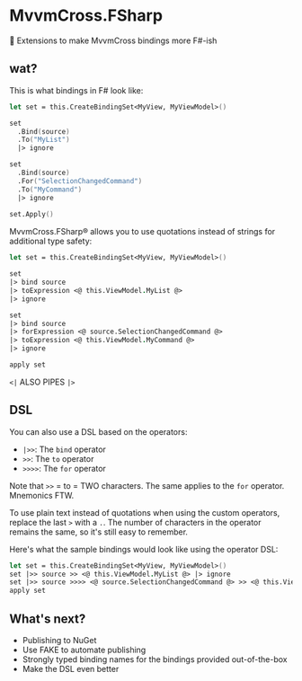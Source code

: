 # MvvmCross.FSharp
:nail_care: Extensions to make MvvmCross bindings more F#-ish

## wat?

This is what bindings in F# look like:
```fsharp
let set = this.CreateBindingSet<MyView, MyViewModel>()

set
  .Bind(source)
  .To("MyList") 
  |> ignore

set
  .Bind(source)
  .For("SelectionChangedCommand")
  .To("MyCommand") 
  |> ignore
  
set.Apply()
```

MvvmCross.FSharp® allows you to use quotations instead of strings for additional type safety:

```fsharp
let set = this.CreateBindingSet<MyView, MyViewModel>()

set
|> bind source
|> toExpression <@ this.ViewModel.MyList @>
|> ignore

set
|> bind source
|> forExpression <@ source.SelectionChangedCommand @>
|> toExpression <@ this.ViewModel.MyCommand @>
|> ignore

apply set
```

`<|` ALSO PIPES `|>`

## DSL

You can also use a DSL based on the operators:

- `|>>`: The `bind` operator
- `>>`: The `to` operator
- `>>>>`: The `for` operator

Note that `>>` = to = TWO characters. The same applies to the `for` operator. Mnemonics FTW.

To use plain text instead of quotations when using the custom operators, replace the last `>` with a `.`. The number of characters in the operator remains the same, so it's still easy to remember.

Here's what the sample bindings would look like using the operator DSL:

```fsharp
let set = this.CreateBindingSet<MyView, MyViewModel>()
set |>> source >> <@ this.ViewModel.MyList @> |> ignore
set |>> source >>>> <@ source.SelectionChangedCommand @> >> <@ this.ViewModel.MyCommand @> |> ignore
apply set
```

## What's next?

- Publishing to NuGet
- Use FAKE to automate publishing
- Strongly typed binding names for the bindings provided out-of-the-box
- Make the DSL even better
